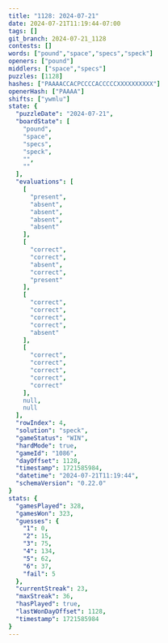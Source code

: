 ```yaml
---
title: "1128: 2024-07-21"
date: 2024-07-21T11:19:44-07:00
tags: []
git_branch: 2024-07-21_1128
contests: []
words: ["pound","space","specs","speck"]
openers: ["pound"]
middlers: ["space","specs"]
puzzles: [1128]
hashes: ["PAAAACCACPCCCCACCCCCXXXXXXXXXX"]
openerHash: ["PAAAA"]
shifts: ["ywmlu"]
state: {
  "puzzleDate": "2024-07-21",
  "boardState": [
    "pound",
    "space",
    "specs",
    "speck",
    "",
    ""
  ],
  "evaluations": [
    [
      "present",
      "absent",
      "absent",
      "absent",
      "absent"
    ],
    [
      "correct",
      "correct",
      "absent",
      "correct",
      "present"
    ],
    [
      "correct",
      "correct",
      "correct",
      "correct",
      "absent"
    ],
    [
      "correct",
      "correct",
      "correct",
      "correct",
      "correct"
    ],
    null,
    null
  ],
  "rowIndex": 4,
  "solution": "speck",
  "gameStatus": "WIN",
  "hardMode": true,
  "gameId": "1086",
  "dayOffset": 1128,
  "timestamp": 1721585984,
  "datetime": "2024-07-21T11:19:44",
  "schemaVersion": "0.22.0"
}
stats: {
  "gamesPlayed": 328,
  "gamesWon": 323,
  "guesses": {
    "1": 0,
    "2": 15,
    "3": 75,
    "4": 134,
    "5": 62,
    "6": 37,
    "fail": 5
  },
  "currentStreak": 23,
  "maxStreak": 36,
  "hasPlayed": true,
  "lastWonDayOffset": 1128,
  "timestamp": 1721585984
}
---
```

<!-- more -->
